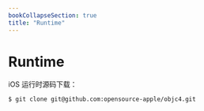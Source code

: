 ```yaml
---
bookCollapseSection: true
title: "Runtime"
---
```


# Runtime

iOS 运行时源码下载：

```bash
$ git clone git@github.com:opensource-apple/objc4.git
```

